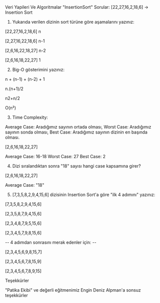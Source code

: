 Veri Yapileri Ve Algoritmalar "InsertionSort" Sorular:
[22,27,16,2,18,6] -> Insertion Sort


1. Yukarıda verilen dizinin sort türüne göre aşamalarını yazınız:


[22,27,16,2,18,6] n

[2,27,16,22,18,6] n-1

[2,6,16,22,18,27] n-2

[2,6,16,18,22,27] 1



2. Big-O gösterimini yazınız:

n + (n-1) + (n-2) + 1  

n.(n+1)/2   

n2+n/2  

O(n²)



3. Time Complexity:

Average Case: Aradığımız sayının ortada olması,
Worst Case: Aradığımız sayının sonda olması,
Best Case: Aradığımız sayının dizinin en başında olması.

[2,6,16,18,22,27]

Average Case: 16-18
Worst Case: 27
Best Case: 2



4. Dizi sıralandıktan sonra "18" sayısı hangi case kapsamına girer?

[2,6,16,18,22,27]

Average Case: "18"



5. [7,3,5,8,2,9,4,15,6] dizisinin Insertion Sort'a göre "ilk 4 adımını" yazınız:


[7,3,5,8,2,9,4,15,6] 

[2,3,5,8,7,9,4,15,6] 

[2,3,4,8,7,9,5,15,6] 

[2,3,4,5,7,9,8,15,6] 


-- 4 adımdan sonrasını merak edenler için: --

[2,3,4,5,6,9,8,15,7] 

[2,3,4,5,6,7,8,15,9] 

[2,3,4,5,6,7,8,9,15]



Teşekkürler


"Patika Ekibi" ve değerli eğitmenimiz Engin Deniz Alpman'a sonsuz teşekkürler 
